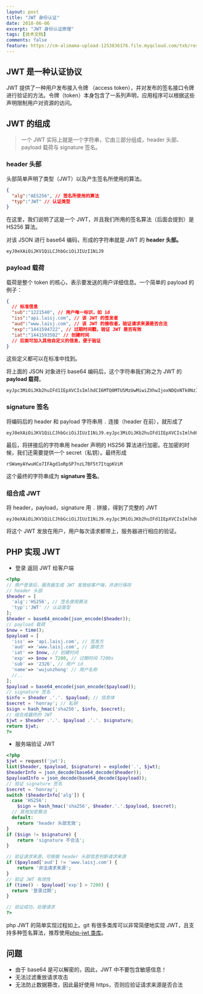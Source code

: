 ```yaml
---
layout: post
title: "JWT 身份认证"
date: 2018-06-06
excerpt: "JWT 身份认证原理"
tags: [技术文档]
comments: false
feature: https://cm-alimama-upload-1253836176.file.myqcloud.com/txb/resource/156767337013.png
---
```

## JWT 是一种认证协议

JWT 提供了一种用户发布接入令牌 （access token），并对发布的签名接口令牌进行验证的方法。令牌（token）本身包含了一系列声明，应用程序可以根据这些声明限制用户对资源的访问。

## JWT 的组成

> 一个 JWT 实际上就是一个字符串，它由三部分组成，header 头部、payload 载荷与 signature 签名。

### header 头部

头部简单声明了类型（JWT）以及产生签名所使用的算法。

~~~ json
{
  "alg":"AES256", // 签名所使用的算法
  "typ":"JWT" // 认证类型
}
~~~

在这里，我们说明了这是一个 JWT，并且我们所用的签名算法（后面会提到）是 HS256 算法。

对该 JSON  进行 base64 编码，形成的字符串就是 JWT 的 **header 头部。**

~~~
eyJ0eXAiOiJKV1QiLCJhbGciOiJIUzI1NiJ9
~~~

### payload 载荷

载荷是整个 token 的核心，表示要发送的用户详细信息。一个简单的 payload 的例子：

~~~ json
{
  // 标准信息
  "sub":"1221540", // 用户唯一标识，如 id
  "iss":"api.laisj.com", // 该 JWT 的签发者
  "aud":"www.laisj.com", // 该 JWT 的接收者，验证请求来源是否合法
  "exp":"1441594722", // 过期时间戳，验证 JWT 是否有效
  "iat":"1441593502" // 创建时间
  // 后面可加入其他自定义的信息，便于验证
}
~~~

这些定义都可以在标准中找到。

将上面的 JSON 对象进行 base64 编码后，这个字符串我们称之为 JWT 的 **payload 载荷**。

~~~
eyJpc3MiOiJKb2huIFd1IEpXVCIsImlhdCI6MTQ0MTU5MzUwMiwiZXhwIjoxNDQxNTk0NzIyLCJhdWQiOiJ3d3cuZXhhbXBsZS5jb20iLCJzdWIiOiJqcm9ja2V0QGV4YW1wbGUuY29tIiwiZnJvbV91c2VyIjoiQiIsInRhcmdldF91c2VyIjoiQSJ9
~~~

### signature 签名

将编码后的 header 和 payload 字符串用 `.` 连接（header 在前），就形成了

~~~
eyJ0eXAiOiJKV1QiLCJhbGciOiJIUzI1NiJ9.eyJpc3MiOiJKb2huIFd1IEpXVCIsImlhdCI6MTQ0MTU5MzUwMiwiZXhwIjoxNDQxNTk0NzIyLCJhdWQiOiJ3d3cuZXhhbXBsZS5jb20iLCJzdWIiOiJqcm9ja2V0QGV4YW1wbGUuY29tIiwiZnJvbV91c2VyIjoiQiIsInRhcmdldF91c2VyIjoiQSJ9
~~~

最后，将拼接后的字符串用 header 声明的 HS256 算法进行加密。在加密的时候，我们还需要提供一个 secret（私钥）。最终形成

~~~
rSWamyAYwuHCo7IFAgd1oRpSP7nzL7BF5t7ItqpKViM
~~~

这个最终的字符串成为 **signature 签名**。

### 组合成 JWT

将 header，payload，signature 用 `.` 拼接，得到了完整的 JWT

~~~
eyJ0eXAiOiJKV1QiLCJhbGciOiJIUzI1NiJ9.eyJpc3MiOiJKb2huIFd1IEpXVCIsImlhdCI6MTQ0MTU5MzUwMiwiZXhwIjoxNDQxNTk0NzIyLCJhdWQiOiJ3d3cuZXhhbXBsZS5jb20iLCJzdWIiOiJqcm9ja2V0QGV4YW1wbGUuY29tIiwiZnJvbV91c2VyIjoiQiIsInRhcmdldF91c2VyIjoiQSJ9.rSWamyAYwuHCo7IFAgd1oRpSP7nzL7BF5t7ItqpKViM
~~~

将这个 JWT 发放在用户，用户每次请求都带上，服务器进行相应的验证。

## PHP 实现 JWT

* 登录 返回 JWT 给客户端

~~~ php
<?php
// 用户登录后，服务器生成 JWT 发放给客户端，并进行保存
// header 头部
$header = [
  'alg':'HS256', // 签名使用算法
  'typ':'JWT' // 认证类型
];
$header = base64_encode(json_encode($header));
// payload 载荷
$now = time();
$payload = [
  'iss' => 'api.laisj.com', // 签发方
  'aud' => 'www.laisj.com', // 接收方
  'iat' => $now, // 创建时间
  'exp' => $now + 7200, // 过期时间 7200s
  'sub' => '2326', // 用户 id
  'name'=> 'wujunzhong' // 用户名称
  //..
];
$payload = base64_encode(json_encode($payload));
// signature 签名
$info = $header .'.'. $payload; // 信息体
$secret = 'honray'; // 私钥
$sign = hash_hmac('sha256', $info, $secret);
// 组合成最终的 JWT
$jwt = $header .'.'. $payload .'.'. $signature;
return $jwt;
?>
~~~

* 服务端验证  JWT

~~~ php
<?php
$jwt = request('jwt');
list($header, $payload, $signature) = explode('.', $jwt);
$headerInfo = json_decode(base64_decode($header));
$payloadInfo = json_decode(base64_decode($payload));
// 验证 signature 签名
$secret = 'honray';
switch ($headerInfo['alg']) {
  case 'HS256':
    $sign = hash_hmac('sha256', $header.'.'.$payload, $secret);
  // 其他加密算法
  default:
    return 'header 头部无效';
}
if ($sign != $signature) {
    return 'signature 不合法';
}

// 验证请求来源，可根据 header 头部信息判断请求来源
if ($payload['aud'] != 'www.laisj.com') {
    return '非法请求来源';
}
// 验证 JWT 有效性
if (time() - $payload['exp'] > 7200) {
  return '登录过期';
}

// 验证成功，处理请求
?>
~~~

php JWT 的简单实现过程如上。git 有很多类库可以非常简便地实现 JWT，且支持多种签名算法，推荐使用[php-jwt 类库](https://github.com/firebase/php-jwt)。

## 问题

- 由于 base64 是可以解密的，因此，JWT 中不要包含敏感信息！
- 无法过滤重放请求攻击
- 无法防止数据篡改，因此最好使用 https，否则应验证请求来源是否合法
